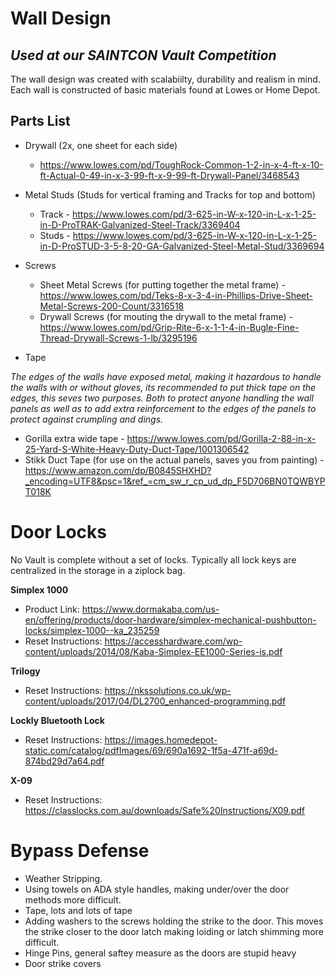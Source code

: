 # Wall Design
## _Used at our SAINTCON Vault Competition_

The wall design was created with scalabiilty, durability and realism in mind. Each wall is constructed of basic materials found at Lowes or Home Depot. 

## Parts List

* Drywall (2x, one sheet for each side)
    * https://www.lowes.com/pd/ToughRock-Common-1-2-in-x-4-ft-x-10-ft-Actual-0-49-in-x-3-99-ft-x-9-99-ft-Drywall-Panel/3468543

* Metal Studs (Studs for vertical framing and Tracks for top and bottom)
    * Track - https://www.lowes.com/pd/3-625-in-W-x-120-in-L-x-1-25-in-D-ProTRAK-Galvanized-Steel-Track/3369404
    * Studs - https://www.lowes.com/pd/3-625-in-W-x-120-in-L-x-1-25-in-D-ProSTUD-3-5-8-20-GA-Galvanized-Steel-Metal-Stud/3369694
 
* Screws
    * Sheet Metal Screws (for putting together the metal frame) - https://www.lowes.com/pd/Teks-8-x-3-4-in-Phillips-Drive-Sheet-Metal-Screws-200-Count/3316518
    * Drywall Screws (for mouting the drywall to the metal frame) - https://www.lowes.com/pd/Grip-Rite-6-x-1-1-4-in-Bugle-Fine-Thread-Drywall-Screws-1-lb/3295196

* Tape

_The edges of the walls have exposed metal, making it hazardous to handle the walls with or without gloves, its recommended to put thick tape on the edges, this seves two purposes. Both to protect anyone handling the wall panels as well as to add extra reinforcement to the edges of the panels to protect against crumpling and dings._

   * Gorilla extra wide tape - https://www.lowes.com/pd/Gorilla-2-88-in-x-25-Yard-S-White-Heavy-Duty-Duct-Tape/1001306542
   * Stikk Duct Tape (for use on the actual panels, saves you from painting) - https://www.amazon.com/dp/B0845SHXHD?_encoding=UTF8&psc=1&ref_=cm_sw_r_cp_ud_dp_F5D706BN0TQWBYPT018K


# Door Locks

No Vault is complete without a set of locks. Typically all lock keys are centralized in the storage in a ziplock bag. 

**Simplex 1000**
* Product Link: https://www.dormakaba.com/us-en/offering/products/door-hardware/simplex-mechanical-pushbutton-locks/simplex-1000--ka_235259
* Reset Instructions: https://accesshardware.com/wp-content/uploads/2014/08/Kaba-Simplex-EE1000-Series-is.pdf

**Trilogy**
* Reset Instructions: https://nkssolutions.co.uk/wp-content/uploads/2017/04/DL2700_enhanced-programming.pdf

**Lockly Bluetooth Lock**
* Reset Instructions: https://images.homedepot-static.com/catalog/pdfImages/69/690a1692-1f5a-471f-a69d-874bd29d7a64.pdf

**X-09**
* Reset Instructions: https://classlocks.com.au/downloads/Safe%20Instructions/X09.pdf


# Bypass Defense

* Weather Stripping.
* Using towels on ADA style handles, making under/over the door methods more difficult.
* Tape, lots and lots of tape
* Adding washers to the screws holding the strike to the door. This moves the strike closer to the door latch making loiding or latch shimming more difficult.
* Hinge Pins, general saftey measure as the doors are stupid heavy
* Door strike covers




